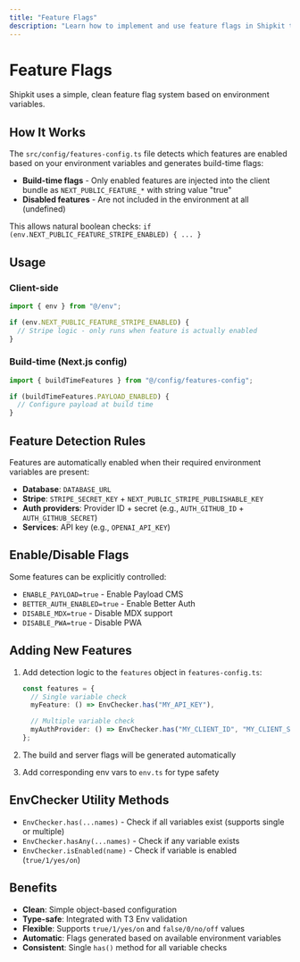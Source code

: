 ```yaml
---
title: "Feature Flags"
description: "Learn how to implement and use feature flags in Shipkit to enable/disable features dynamically and manage feature rollouts effectively."
---
```


# Feature Flags

Shipkit uses a simple, clean feature flag system based on environment variables.

## How It Works

The `src/config/features-config.ts` file detects which features are enabled based on your environment variables and generates build-time flags:

- **Build-time flags** - Only enabled features are injected into the client bundle as `NEXT_PUBLIC_FEATURE_*` with string value "true"
- **Disabled features** - Are not included in the environment at all (undefined)

This allows natural boolean checks: `if (env.NEXT_PUBLIC_FEATURE_STRIPE_ENABLED) { ... }`

## Usage

### Client-side

```typescript
import { env } from "@/env";

if (env.NEXT_PUBLIC_FEATURE_STRIPE_ENABLED) {
  // Stripe logic - only runs when feature is actually enabled
}
```

### Build-time (Next.js config)

```typescript
import { buildTimeFeatures } from "@/config/features-config";

if (buildTimeFeatures.PAYLOAD_ENABLED) {
  // Configure payload at build time
}
```

## Feature Detection Rules

Features are automatically enabled when their required environment variables are present:

- **Database**: `DATABASE_URL`
- **Stripe**: `STRIPE_SECRET_KEY` + `NEXT_PUBLIC_STRIPE_PUBLISHABLE_KEY`
- **Auth providers**: Provider ID + secret (e.g., `AUTH_GITHUB_ID` + `AUTH_GITHUB_SECRET`)
- **Services**: API key (e.g., `OPENAI_API_KEY`)

## Enable/Disable Flags

Some features can be explicitly controlled:

- `ENABLE_PAYLOAD=true` - Enable Payload CMS
- `BETTER_AUTH_ENABLED=true` - Enable Better Auth
- `DISABLE_MDX=true` - Disable MDX support
- `DISABLE_PWA=true` - Disable PWA

## Adding New Features

1. Add detection logic to the `features` object in `features-config.ts`:

   ```typescript
   const features = {
     // Single variable check
     myFeature: () => EnvChecker.has("MY_API_KEY"),

     // Multiple variable check
     myAuthProvider: () => EnvChecker.has("MY_CLIENT_ID", "MY_CLIENT_SECRET"),
   };
   ```

2. The build and server flags will be generated automatically
3. Add corresponding env vars to `env.ts` for type safety

## EnvChecker Utility Methods

- `EnvChecker.has(...names)` - Check if all variables exist (supports single or multiple)
- `EnvChecker.hasAny(...names)` - Check if any variable exists
- `EnvChecker.isEnabled(name)` - Check if variable is enabled (`true/1/yes/on`)

## Benefits

- **Clean**: Simple object-based configuration
- **Type-safe**: Integrated with T3 Env validation
- **Flexible**: Supports `true/1/yes/on` and `false/0/no/off` values
- **Automatic**: Flags generated based on available environment variables
- **Consistent**: Single `has()` method for all variable checks
